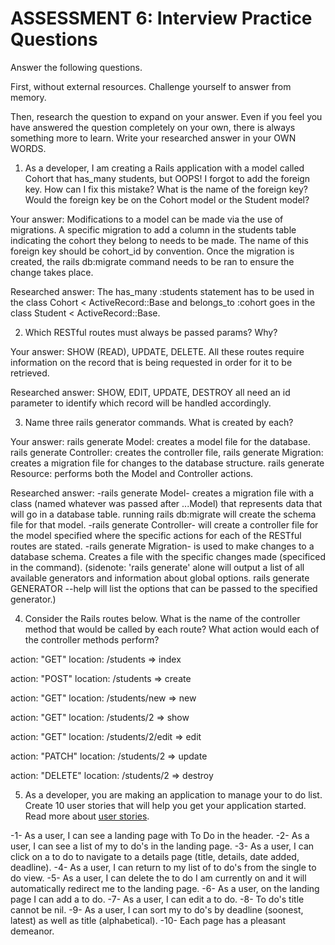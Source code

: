 # ASSESSMENT 6: Interview Practice Questions

Answer the following questions.

First, without external resources. Challenge yourself to answer from memory.

Then, research the question to expand on your answer. Even if you feel you have answered the question completely on your own, there is always something more to learn. Write your researched answer in your OWN WORDS.

1. As a developer, I am creating a Rails application with a model called Cohort that has_many students, but OOPS! I forgot to add the foreign key. How can I fix this mistake? What is the name of the foreign key? Would the foreign key be on the Cohort model or the Student model?

Your answer: Modifications to a model can be made via the use of migrations. A specific migration to add a column in the students table indicating the cohort they belong to needs to be made. The name of this foreign key should be cohort_id by convention. Once the migration is created, the rails db:migrate command needs to be ran to ensure the change takes place. 

Researched answer: The has_many :students statement has to be used in the class Cohort < ActiveRecord::Base and belongs_to :cohort goes in the class Student < ActiveRecord::Base.

2. Which RESTful routes must always be passed params? Why?

Your answer: SHOW (READ), UPDATE, DELETE. All these routes require information on the record that is being requested in order for it to be retrieved.

Researched answer: SHOW, EDIT, UPDATE, DESTROY all need an id parameter to identify which record will be handled accordingly. 

3. Name three rails generator commands. What is created by each?

Your answer: rails generate Model: creates a model file for the database. rails generate Controller: creates the controller file, rails generate Migration: creates a migration file for changes to the database structure. rails generate Resource: performs both the Model and Controller actions.

Researched answer: -rails generate Model- creates a migration file with a class (named whatever was passed after ...Model) that represents data that will go in a database table. running rails db:migrate will create the schema file for that model. 
-rails generate Controller- will create a controller file for the model specified where the specific actions for each of the RESTful routes are stated.
-rails generate Migration- is used to make changes to a database schema. Creates a file with the specific changes made (specificed in the command).
(sidenote: 'rails generate' alone    will output a list of all available generators and information about global options.
rails generate GENERATOR --help will list the options that can be passed to the specified generator.)

4. Consider the Rails routes below. What is the name of the controller method that would be called by each route? What action would each of the controller methods perform?

action: "GET" location: /students => index

action: "POST" location: /students => create

action: "GET" location: /students/new => new

action: "GET" location: /students/2 => show

action: "GET" location: /students/2/edit => edit

action: "PATCH" location: /students/2 => update

action: "DELETE" location: /students/2 => destroy

5. As a developer, you are making an application to manage your to do list. Create 10 user stories that will help you get your application started. Read more about [user stories](https://www.atlassian.com/agile/project-management/user-stories).

-1- As a user, I can see a landing page with To Do in the header.
-2- As a user, I can see a list of my to do's in the landing page.
-3- As a user, I can click on a to do to navigate to a details page (title, details, date added, deadline).
-4- As a user, I can return to my list of to do's from the single to do view.
-5- As a user, I can delete the to do I am currently on and it will automatically redirect me to the landing page. 
-6- As a user, on the landing page I can add a to do. 
-7- As a user, I can edit a to do. 
-8- To do's title cannot be nil.
-9- As a user, I can sort my to do's by deadline (soonest, latest) as well as title (alphabetical).
-10- Each page has a pleasant demeanor.